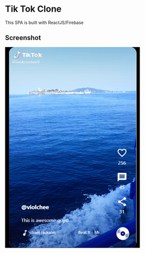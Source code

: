 # Tik Tok Clone

This SPA is built with ReactJS/Firebase

## Screenshot

![Screenshot](https://github.com/BrascoBG/TikTok-clone/blob/main/src/assets/screenshot.jpg?raw=true)
